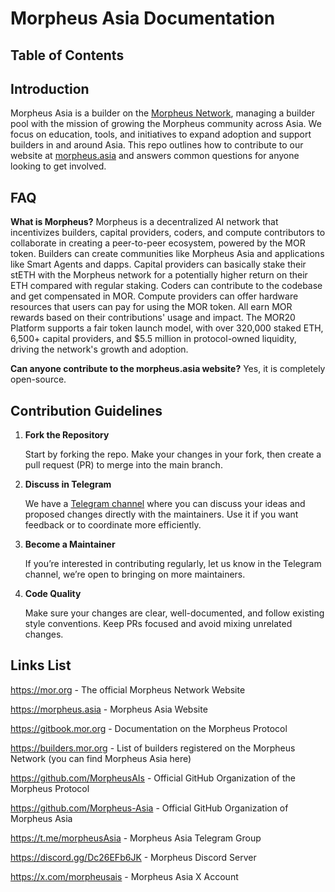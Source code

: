 # Morpheus Asia Documentation

## Table of Contents

## Introduction

Morpheus Asia is a builder on the [Morpheus Network](https://mor.org), managing a builder pool with the mission of growing the Morpheus community across Asia. We focus on education, tools, and initiatives to expand adoption and support builders in and around Asia. This repo outlines how to contribute to our website at [morpheus.asia](https://morpheus.asia) and answers common questions for anyone looking to get involved.
## FAQ
**What is Morpheus?**
Morpheus is a decentralized AI network that incentivizes builders, capital providers, coders, and compute contributors to collaborate in creating a peer-to-peer ecosystem, powered by the MOR token. Builders can create communities like Morpheus Asia and applications like Smart Agents and dapps. Capital providers can basically stake their stETH with the Morpheus network for a potentially higher return on their ETH compared with regular staking. Coders can contribute to the codebase and get compensated in MOR. Compute providers can offer hardware resources that users can pay for using the MOR token. All earn MOR rewards based on their contributions' usage and impact. The MOR20 Platform supports a fair token launch model, with over 320,000 staked ETH, 6,500+ capital providers, and $5.5 million in protocol-owned liquidity, driving the network's growth and adoption.

**Can anyone contribute to the morpheus.asia website?**
Yes, it is completely open-source.

## Contribution Guidelines
1. **Fork the Repository**
    
    Start by forking the repo. Make your changes in your fork, then create a pull request (PR) to merge into the main branch.
    
2. **Discuss in Telegram**
    
    We have a [Telegram channel](https://t.me/morpheusAsia) where you can discuss your ideas and proposed changes directly with the maintainers. Use it if you want feedback or to coordinate more efficiently.
    
3. **Become a Maintainer**
    
    If you’re interested in contributing regularly, let us know in the Telegram channel, we’re open to bringing on more maintainers.
    
4. **Code Quality**
    
    Make sure your changes are clear, well-documented, and follow existing style conventions. Keep PRs focused and avoid mixing unrelated changes.

## Links List
https://mor.org - The official Morpheus Network Website

https://morpheus.asia - Morpheus Asia Website

https://gitbook.mor.org - Documentation on the Morpheus Protocol

https://builders.mor.org - List of builders registered on the Morpheus Network (you can find Morpheus Asia here)

https://github.com/MorpheusAIs - Official GitHub Organization of the Morpheus Protocol

https://github.com/Morpheus-Asia - Official GitHub Organization of Morpheus Asia

https://t.me/morpheusAsia - Morpheus Asia Telegram Group

https://discord.gg/Dc26EFb6JK - Morpheus Discord Server

https://x.com/morpheusais - Morpheus Asia X Account
